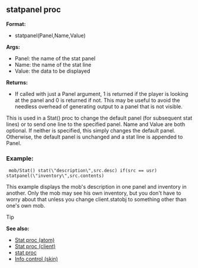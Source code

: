 ## statpanel proc

**Format:**
+   statpanel(Panel,Name,Value)
<!-- -->
**Args:**
+   Panel: the name of the stat panel
+   Name: the name of the stat line
+   Value: the data to be displayed
<!-- -->
**Returns:**
+   If called with just a Panel argument, 1 is returned if the player is
    looking at the panel and 0 is returned if not. This may be useful to
    avoid the needless overhead of generating output to a panel that is
    not visible.


This is used in a Stat() proc to change the default panel (for
subsequent stat lines) or to send one line to the specified panel. Name
and Value are both optional. If neither is specified, this simply
changes the default panel. Otherwise, the default panel is unchanged and
a stat line is appended to Panel.
### Example:

```
 mob/Stat() stat(\"description\",src.desc) if(src == usr)
statpanel(\"inventory\",src.contents) 
```
 

This example
displays the mob\'s description in one panel and inventory in another.
Only the mob may see his own inventory, but you don\'t have to worry
about that unless you change client.statobj to something other than
one\'s own mob.

> [!TIP] 
> **See also:**
> +   [Stat proc (atom)](/ref/atom/proc/Stat.md) 
> +   [Stat proc (client)](/ref/client/proc/Stat.md) 
> +   [stat proc](/ref/proc/stat.md) 
> +   [Info control (skin)](/ref/%7Bskin%7D/control/info.md) <!-- -->
